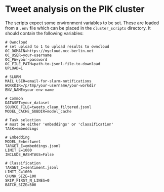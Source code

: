 # Tweet analysis on the PIK cluster

The scripts expect some environment variables to be set. These are loaded from a `.env` file
which can be placed in the `cluster_scripts` directory. It should contain the following variables:

```
# Owncloud
# set upload to 1 to upload results to owncloud
OC_DOMAIN=https://mycloud.mcc-berlin.net
OC_USER=your-username
OC_PW=your-password
OC_FILE_PATH=path-to-jsonl-file-to-download
UPLOAD=1

# SLURM
MAIL_USER=email-for-slurm-notifications
WORKDIR=/p/tmp/your-username/your-workdir
ENV_NAME=your-env-name

# Common
DATASET=your_dataset
SOURCE_FILE=tweets_clean_filtered.jsonl
MODEL_CACHE_SUBDIR=model_cache

# Task selection
# must be either 'embeddings' or 'classification'
TASK=embeddings

# Embedding
MODEL_E=bertweet
TARGET_E=embeddings.jsonl
LIMIT_E=1000
INCLUDE_HASHTAGS=False

# Classification
TARGET_C=sentiment.jsonl
LIMIT_C=1000
CHUNK_SIZE=100
SKIP_FIRST_N_LINES=0
BATCH_SIZE=500
```